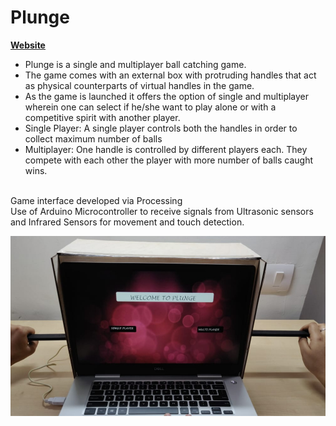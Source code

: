 # Plunge
**[Website](https://prashasti19075.wixsite.com/plunge)**
- Plunge is a single and multiplayer ball catching game.
- The game comes with an external box with protruding handles that act as physical counterparts of virtual handles in the game.
- As the game is launched it offers the option of single and multiplayer wherein one can select if he/she want to play alone or with a competitive spirit with another player.
- Single Player: A single player controls both the handles in order to collect maximum number of balls
- Multiplayer: One handle is controlled by different players each. They compete with each other the player with more number of balls caught wins.
</br>
Game interface developed via Processing <br>
Use of Arduino Microcontroller to receive signals from Ultrasonic sensors and Infrared Sensors for movement and touch detection.


[![Watch the video](https://github.com/prashasti19075/plunge/blob/master/innn.jpeg)](https://www.youtube.com/watch?v=0Nwz-dLULp4)
